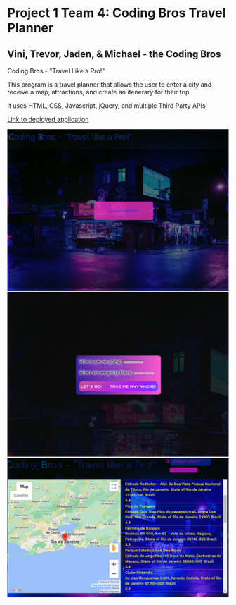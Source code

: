# Project 1 Team 4: Coding Bros Travel Planner
## Vini, Trevor, Jaden, & Michael - the Coding Bros
Coding Bros - "Travel Like a Pro!"

This program is a travel planner that allows the user to enter a city and receive a map, attractions, and create an itenerary for their trip.

It uses HTML, CSS, Javascript, jQuery, and multiple Third Party APIs

[Link to deployed application](https://duleskyj.github.io/TravelAPI/)

![screenshot of the Coding Bros Travel App](./Assets/landingPageScreenshot.png)
![second screenshot of the Coding Bros Travel App](./Assets/secondScreenShot.png)
![third screenshot of the Coding Bros Travel App](./Assets/thirdScreenShot.jpg)